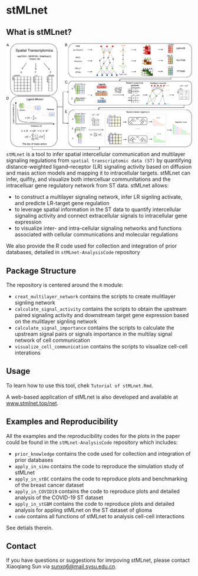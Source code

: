 # stMLnet

## What is stMLnet?
![image](https://github.com/SunXQlab/stMLnet/blob/main/overview_stMLnet.png)
`stMLnet` is a tool to infer spatial intercellular communication and multilayer signaling regulations from `spatial transcriptomic data (ST)` by quantifying distance-weighted ligand–receptor (LR) signaling activity based on diffusion and mass action models and mapping it to intracellular targets. stMLnet can infer, quifity, and visualize both intercelluar communitations and the intracelluar gene regulatory network from ST data. stMLnet allows:
* to construct a multilayer signaling network, infer LR signling activate, and predicte LR-target gene regulation <br>
* to leverage spatial information in the ST data to quantify intercellular signaling activity and connect extracellular signals to intracellular gene expression<br>
* to visualize inter- and intra-cellular signaling networks and functions associated with cellular communications and molecular regulations <br>

We also provide the R code used for collection and integration of prior databases, detailed in `stMLnet-AnalysisCode` repository

## Package Structure
The repository is centered around the `R` module:
* `creat_multilayer_network` contains the scripts to create mulitlayer signling network <br>
* `calculate_signal_activity` contains the scripts to obtain the upstream paired signaling activity and downstream target gene expression based on the mulitlayer signling network <br>
* `calculate_signal_importance` contains the scripts to calculate the upstream signal pairs or signals importance in the multilay signal network of cell communication <br>
* `visualize_cell_communication` contains the scripts to visualize cell-cell interations <br>

## Usage
To learn how to use this tool, chek `Tutorial of stMLnet.Rmd`.

A web-based application of stMLnet is also developed and available at www.stmlnet.top/net.

## Examples and Reproducibility
All the examples and the reproducibility codes for the plots in the paper could be found in the `stMLnet-AnalysisCode` repository which includes:

* `prior_knowledge` contains the code used for collection and integration of prior databases <br>
* `apply_in_simu` contains the code to reproduce the simulation study of stMLnet <br>
* `apply_in_stBC` contains the code to reproduce plots and benchmarking of the breast cancer dataset <br>
* `apply_in_COVID19` contains the code to reproduce plots and detailed analysis of the COVID-19 ST dataset <br>
* `apply_in_stGBM` contains the code to reproduce plots and detailed analysis for appling stMLnet on the ST dataset of glioma <br>
* `code` contains all functions of stMLnet to analysis cell-cell interactions <br>

See detials therein.


## Contact
If you have questions or suggestions for imrpoving stMLnet, please contact Xiaoqiang Sun via sunxq6@mail.sysu.edu.cn.





